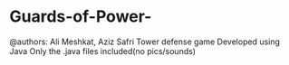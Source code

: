 # Guards-of-Power-
@authors: Ali Meshkat, Aziz Safri
Tower defense game 
Developed using Java
Only the .java files included(no pics/sounds)
